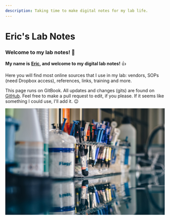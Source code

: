 ```yaml
---
description: Taking time to make digital notes for my lab life.
---
```


# Eric's Lab Notes

### Welcome to my lab notes! 🙂 

**My name is** [**Eric**](https://etreacy.me)**, and welcome to my digital lab notes!** 👍 

Here you will find most online sources that I  use in my lab: vendors, SOPs \(need Dropbox access\), references, links, training and more. 

This page runs on GitBook. All updates and changes  \(gits\) are found on [GitHub](https://github.com/erictreacy/lab). Feel free to make a pull request to edit, if you please. If it seems like something I could use, I'll add it. 😉 

![A picture of a lab bench](.gitbook/assets/photo-1561328399-f94d2ce78679.jpg)

